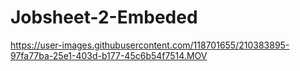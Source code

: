 # Jobsheet-2-Embeded

https://user-images.githubusercontent.com/118701655/210383895-97fa77ba-25e1-403d-b177-45c6b54f7514.MOV

